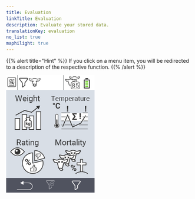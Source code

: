 ```yaml
---
title: Evaluation
linkTitle: Evaluation
description: Evaluate your stored data.
translationKey: evaluation
no_list: true
maphilight: true
---
```

{{% alert title="Hint" %}}
If you click on a menu item, you will be redirected to a description of the respective function.
{{% /alert %}}

<img src="images/evaluate.png" alt="VitalControl Evaluation" title="Evaluation" usemap="#workmap" class="maphilight" />

<map name="workmap">
  <area shape="rect" coords="3,40,116,160" alt="Weight" title="Evaluate your stored data in the Weight section&#10;Mouse click: open documentation" href="/en/docs/evaluation/weight/">
  <area shape="rect" coords="3,160,116,279" alt="Rating" title="Evaluate your stored data in the rating section&#10;Mouse click: open documentation" href="/en/docs/evaluation/rating/">

  <area shape="rect" coords="116,40,238,160" alt="Temperature" title="Evaluate your stored data in the Temperature section&#10;Mouse click: open documentation" href="/en/docs/evaluation/temperature/">
  <area shape="rect" coords="116,160,238,279" alt="Mortality" title="Evaluate your stored data in the mortality section&#10;Mouse click: open documentation" href="/en/docs/evaluation/mortality/">
</map>
